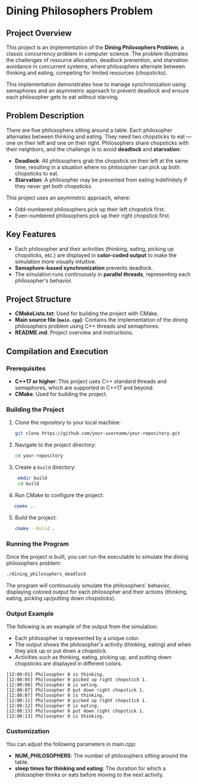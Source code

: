 # Dining Philosophers Problem

## Project Overview

This project is an implementation of the **Dining Philosophers Problem**, a classic concurrency problem in computer science. The problem illustrates the challenges of resource allocation, deadlock prevention, and starvation avoidance in concurrent systems, where philosophers alternate between thinking and eating, competing for limited resources (chopsticks).

This implementation demonstrates how to manage synchronization using semaphores and an asymmetric approach to prevent deadlock and ensure each philosopher gets to eat without starving.

## Problem Description

There are five philosophers sitting around a table. Each philosopher alternates between thinking and eating. They need two chopsticks to eat — one on their left and one on their right. Philosophers share chopsticks with their neighbors, and the challenge is to avoid **deadlock** and **starvation**:
- **Deadlock**: All philosophers grab the chopstick on their left at the same time, resulting in a situation where no philosopher can pick up both chopsticks to eat.
- **Starvation**: A philosopher may be prevented from eating indefinitely if they never get both chopsticks.

This project uses an asymmetric approach, where:
- Odd-numbered philosophers pick up their left chopstick first.
- Even-numbered philosophers pick up their right chopstick first.

## Key Features

- Each philosopher and their activities (thinking, eating, picking up chopsticks, etc.) are displayed in **color-coded output** to make the simulation more visually intuitive.
- **Semaphore-based synchronization** prevents deadlock.
- The simulation runs continuously in **parallel threads**, representing each philosopher's behavior.

## Project Structure

- **CMakeLists.txt**: Used for building the project with CMake.
- **Main source file (`main.cpp`)**: Contains the implementation of the dining philosophers problem using C++ threads and semaphores.
- **README.md**: Project overview and instructions.

## Compilation and Execution

### Prerequisites

- **C++17 or higher**: This project uses C++ standard threads and semaphores, which are supported in C++17 and beyond.
- **CMake**: Used for building the project.

### Building the Project

1. Clone the repository to your local machine:
   ```bash
   git clone https://github.com/your-username/your-repository.git

2. Navigate to the project directory:
   ```bash
   cd your-repository
   
3. Create a `build` directory:
   ```bash
    mkdir build
    cd build
   
4. Run CMake to configure the project:
  ```bash
     cmake ..
  ```

5. Build the project:
    ```bash
    cmake --build .

### Running the Program
Once the project is built, you can run the executable to simulate the dining philosophers problem:
```bash
./dining_philosophers_deadlock
```

The program will continuously simulate the philosophers' behavior, displaying colored output for each philosopher and their actions (thinking, eating, picking up/putting down chopsticks).

### Output Example
The following is an example of the output from the simulation:
- Each philosopher is represented by a unique color.
- The output shows the philosopher's activity (thinking, eating) and when they pick up or put down a chopstick.
- Activities such as thinking, eating, picking up, and putting down chopsticks are displayed in different colors.
```
[12:00:01] Philosopher 0 is thinking.
[12:00:05] Philosopher 0 picked up right chopstick 1.
[12:00:06] Philosopher 0 is eating.
[12:00:07] Philosopher 0 put down right chopstick 1.
[12:00:07] Philosopher 0 is thinking.
[12:00:11] Philosopher 0 picked up right chopstick 1.
[12:00:12] Philosopher 0 is eating.
[12:00:13] Philosopher 0 put down right chopstick 1.
[12:00:13] Philosopher 0 is thinking.
```

### Customization
You can adjust the following parameters in main.cpp:
- **NUM_PHILOSOPHERS**: The number of philosophers sitting around the table.
- **sleep times for thinking and eating**: The duration for which a philosopher thinks or eats before moving to the next activity.
